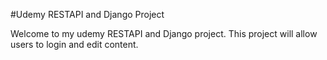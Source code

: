 #Udemy RESTAPI and Django Project

Welcome to my udemy RESTAPI and Django project. This project will allow users to login and edit content.
